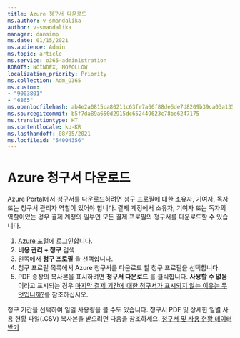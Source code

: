 ```yaml
---
title: Azure 청구서 다운로드
ms.author: v-smandalika
author: v-smandalika
manager: dansimp
ms.date: 01/15/2021
ms.audience: Admin
ms.topic: article
ms.service: o365-administration
ROBOTS: NOINDEX, NOFOLLOW
localization_priority: Priority
ms.collection: Adm_O365
ms.custom:
- "9003801"
- "6865"
ms.openlocfilehash: ab4e2a0815ca80211c63fe7a66f88de6de7d8209b39ca03a1353ac562caeb1f8
ms.sourcegitcommit: b5f7da89a650d2915dc652449623c78be6247175
ms.translationtype: HT
ms.contentlocale: ko-KR
ms.lasthandoff: 08/05/2021
ms.locfileid: "54004356"
---
```

# <a name="download-azure-invoice"></a>Azure 청구서 다운로드

Azure Portal에서 청구서를 다운로드하려면 청구 프로필에 대한 소유자, 기여자, 독자 또는 청구서 관리자 역할이 있어야 합니다. 결제 계정에서 소유자, 기여자 또는 독자의 역할이있는 경우 결제 계정의 일부인 모든 결제 프로필의 청구서를 다운로드할 수 있습니다.

1. [Azure 포털](https://portal.azure.com/)에 로그인합니다.
2. **비용 관리 + 청구** 검색
3. 왼쪽에서 **청구 프로필** 을 선택합니다.
4. 청구 프로필 목록에서 Azure 청구서를 다운로드 할 청구 프로필을 선택합니다.
5. PDF 송장의 복사본을 표시하려면 **청구서 다운로드** 를 클릭합니다. **사용할 수 없음** 이라고 표시되는 경우 [마지막 결제 기간에 대한 청구서가 표시되지 않는 이유는 무엇입니까?](https://docs.microsoft.com/azure/cost-management-billing/manage/download-azure-invoice-daily-usage-date)를 참조하십시오.

청구 기간을 선택하여 일일 사용량을 볼 수도 있습니다. 청구서 PDF 및 상세한 일별 사용 현황 파일(.CSV) 복사본을 받으려면 다음을 참조하세요. [청구서 및 사용 현황 데이터 받기](https://docs.microsoft.com/azure/cost-management-billing/manage/download-azure-invoice-daily-usage-date)
